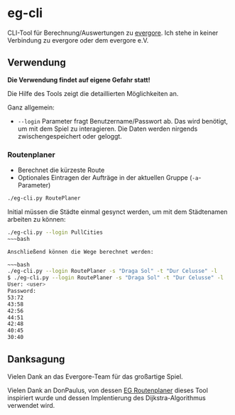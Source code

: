 # eg-cli

CLI-Tool für Berechnung/Auswertungen zu [evergore](https://evergore.de). Ich stehe in keiner Verbindung zu evergore oder dem evergore e.V.

## Verwendung

**Die Verwendung findet auf eigene Gefahr statt!**

Die Hilfe des Tools zeigt die detaillierten Möglichkeiten an.

Ganz allgemein:

- `--login` Parameter fragt Benutzername/Passwort ab. Das wird benötigt, um mit dem Spiel zu interagieren. Die Daten werden nirgends zwischengespeichert oder geloggt.

### Routenplaner

- Berechnet die kürzeste Route
- Optionales Eintragen der Aufträge in der aktuellen Gruppe (`-a`-Parameter)

~~~bash
./eg-cli.py RoutePlaner
~~~

Initial müssen die Städte einmal gesynct werden, um mit dem Städtenamen arbeiten zu können:

~~~bash
./eg-cli.py --login PullCities
~~~bash

Anschließend können die Wege berechnet werden:

~~~bash
./eg-cli.py --login RoutePlaner -s "Draga Sol" -t "Dur Celusse" -l
$ ./eg-cli.py --login RoutePlaner -s "Draga Sol" -t "Dur Celusse" -l
User: <user>
Password: 
53:72
43:58
42:56
44:51
42:48
40:45
30:40
~~~

## Danksagung

Vielen Dank an das Evergore-Team für das großartige Spiel.

Vielen Dank an DonPaulus, von dessen [EG Routenplaner](egroutenplaner.bplaced.net) dieses Tool inspiriert wurde und dessen Implentierung des Dijkstra-Algorithmus verwendet wird.
